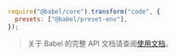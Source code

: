 ```javascript
require("@babel/core").transform("code", {
  presets: ["@babel/preset-env"],
});
```

<blockquote class="babel-callout babel-callout-info">
  <p>
    关于 Babel 的完整 API 文档请查阅<a href="/docs/usage/api/">使用文档</a>。
  </p>
</blockquote>
